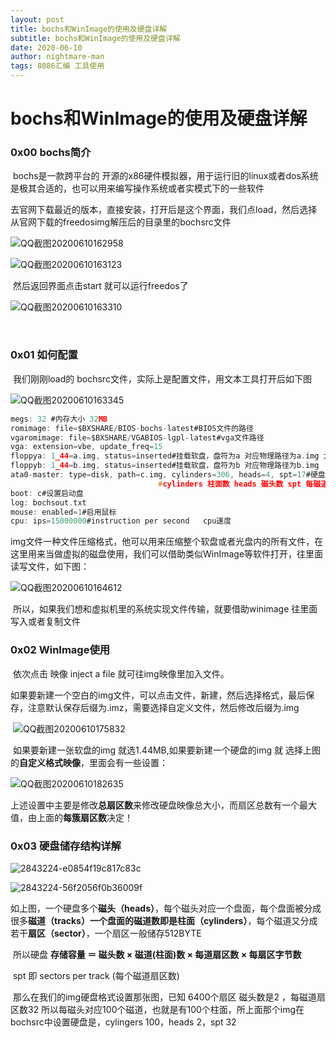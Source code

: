 ```yaml
---
layout: post
title: bochs和WinImage的使用及硬盘详解
subtitle: bochs和WinImage的使用及硬盘详解
date: 2020-06-10
author: nightmare-man
tags: 8086汇编 工具使用
---
```


# bochs和WinImage的使用及硬盘详解

### 0x00 bochs简介

​		bochs是一款跨平台的 开源的x86硬件模拟器，用于运行旧的linux或者dos系统是极其合适的，也可以用来编写操作系统或者实模式下的一些软件

​		去官网下载最近的版本，直接安装，打开后是这个界面，我们点load，然后选择从官网下载的freedosimg解压后的目录里的bochsrc文件

![QQ截图20200610162958](/assets/img/QQ截图20200610162958.png)

![QQ截图20200610163123](/assets/img/QQ截图20200610163123.png)

​		然后返回界面点击start  就可以运行freedos了

![QQ截图20200610163310](/assets/img/QQ截图20200610163310.png)

​	

### 0x01 如何配置

​		我们刚刚load的 bochsrc文件，实际上是配置文件，用文本工具打开后如下图

![QQ截图20200610163345](/assets/img/QQ截图20200610163345.png)

```c
megs: 32 #内存大小 32MB
romimage: file=$BXSHARE/BIOS-bochs-latest#BIOS文件的路径
vgaromimage: file=$BXSHARE/VGABIOS-lgpl-latest#vga文件路径
vga: extension=vbe, update_freq=15
floppya: 1_44=a.img, status=inserted#挂载软盘，盘符为a 对应物理路径为a.img 大小1.44MB
floppyb: 1_44=b.img, status=inserted#挂载软盘，盘符为b 对应物理路径为b.img  大小1.44MB
ata0-master: type=disk, path=c.img, cylinders=306, heads=4, spt=17#硬盘 盘符c: 
								 #cylinders 柱面数 heads 磁头数 spt 每磁道扇区数
boot: c#设置启动盘
log: bochsout.txt
mouse: enabled=1#启用鼠标
cpu: ips=15000000#instruction per second   cpu速度

```

​		img文件一种文件压缩格式，他可以用来压缩整个软盘或者光盘内的所有文件，在这里用来当做虚拟的磁盘使用，我们可以借助类似WinImage等软件打开，往里面读写文件，如下图：

![QQ截图20200610164612](/assets/img/QQ截图20200610164612.png)

​		所以，如果我们想和虚拟机里的系统实现文件传输，就要借助winimage 往里面写入或者复制文件

### 0x02 WinImage使用

​		依次点击 映像 inject a file 就可往img映像里加入文件。

​		如果要新建一个空白的img文件，可以点击文件，新建，然后选择格式，最后保存，注意默认保存后缀为.imz，需要选择自定义文件，然后修改后缀为.img

​		![QQ截图20200610175832](/assets/img/QQ截图20200610175832.png)

​		如果要新建一张软盘的img 就选1.44MB,如果要新建一个硬盘的img 就 选择上图的**自定义格式映像**，里面会有一些设置：

![QQ截图20200610182635](/assets/img/QQ截图20200610182635.png)

​		上述设置中主要是修改**总扇区数**来修改硬盘映像总大小，而扇区总数有一个最大值，由上面的**每簇扇区数**决定！



### 0x03 硬盘储存结构详解

![2843224-e0854f19c817c83c](/assets/img/2843224-e0854f19c817c83c.png)

![2843224-56f2056f0b36009f](/assets/img/2843224-56f2056f0b36009f.png)



​		如上图，一个硬盘多个**磁头（heads）**，每个磁头对应一个盘面，每个盘面被分成很多**磁道（tracks）**一个盘面的磁道数即是**柱面（cylinders）**，每个磁道又分成若干**扇区（sector）**，一个扇区一般储存512BYTE

​		所以硬盘		**存储容量 ＝ 磁头数 × 磁道(柱面)数 × 每道扇区数 × 每扇区字节数**

​		spt 即 sectors per track (每个磁道扇区数)

​		那么在我们的img硬盘格式设置那张图，已知 6400个扇区  磁头数是2  ，每磁道扇区数32 所以每磁头对应100个磁道，也就是有100个柱面，所上面那个img在bochsrc中设置硬盘是，cylingers 100，heads 2，spt 32